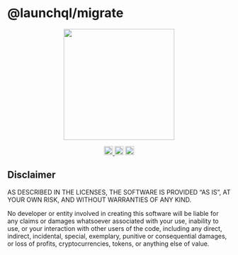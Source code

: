 # @launchql/migrate

<p align="center" width="100%" >
  <img height="250" src="https://github.com/user-attachments/assets/d0456af5-b6e9-422e-a45d-2574d5be490f" />
</p>

<p align="center" width="100%" >
  <a href="https://github.com/launchql/launchql-2.0/actions/workflows/run-tests.yaml">
    <img height="20" src="https://github.com/launchql/launchql-2.0/actions/workflows/run-tests.yaml/badge.svg" />
  </a>
   <a href="https://github.com/launchql/launchql-2.0/blob/main/LICENSE-MIT"><img height="20" src="https://img.shields.io/badge/license-MIT-blue.svg"/></a>
   <a href="https://www.npmjs.com/package/@launchql/migrate"><img height="20" src="https://img.shields.io/github/package-json/v/launchql/launchql-2.0?filename=packages%2Fmigrate%2Fpackage.json"/></a>
</p>

## Disclaimer

AS DESCRIBED IN THE LICENSES, THE SOFTWARE IS PROVIDED “AS IS”, AT YOUR OWN RISK, AND WITHOUT WARRANTIES OF ANY KIND.

No developer or entity involved in creating this software will be liable for any claims or damages whatsoever associated with your use, inability to use, or your interaction with other users of the code, including any direct, indirect, incidental, special, exemplary, punitive or consequential damages, or loss of profits, cryptocurrencies, tokens, or anything else of value.
